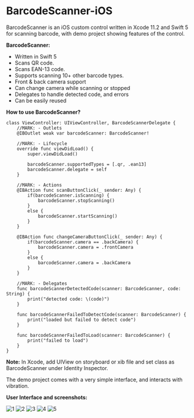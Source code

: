 
# BarcodeScanner-iOS
BarcodeScanner is an iOS custom control written in Xcode 11.2 and Swift 5 for scanning barcode, with demo project showing features of the control.

**BarcodeScanner:**
* Written in Swift 5
* Scans QR code.
* Scans EAN-13 code.
* Supports scanning 10+ other barcode types.
* Front & back camera support
* Can change camera while scanning or stopped
* Delegates to handle detected code, and errors
* Can be easily reused

**How to use BarcodeScanner?**

    class ViewController: UIViewController, BarcodeScannerDelegate {
        //MARK: - Outlets
        @IBOutlet weak var barcodeScanner: BarcodeScanner!
        
        //MARK: - Lifecycle
        override func viewDidLoad() {
            super.viewDidLoad()
            
            barcodeScanner.supportedTypes = [.qr, .ean13]
            barcodeScanner.delegate = self
        }
        
        //MARK: - Actions
        @IBAction func scanButtonClick(_ sender: Any) {
            if(barcodeScanner.isScanning) {
                barcodeScanner.stopScanning()
            }
            else {
                barcodeScanner.startScanning()
            }
        }
        
        @IBAction func changeCameraButtonClick(_ sender: Any) {
            if(barcodeScanner.camera == .backCamera) {
                barcodeScanner.camera = .frontCamera
            }
            else {
                barcodeScanner.camera = .backCamera
            }
        }
        
        //MARK: - Delegates
        func barcodeScannerDetectedCode(scanner: BarcodeScanner, code: String) {
            print("detected code: \(code)")
        }
        
        func barcodeScannerFailedToDetectCode(scanner: BarcodeScanner) {
            print("loaded but failed to detect code")
        }
        
        func barcodeScannerFailedToLoad(scanner: BarcodeScanner) {
            print("failed to load")
        }
    }

**Note:** In Xcode, add UIView on storyboard or xib file and set class as BarcodeScanner under Identity Inspector.


The demo project comes with a very simple interface, and interacts with vibration.

**User Interface and screenshots:**

![1](https://github.com/ahmedabdelkarim/BarcodeScanner-iOS/blob/master/Screenshots/1.jpg)    ![2](https://github.com/ahmedabdelkarim/BarcodeScanner-iOS/blob/master/Screenshots/2.jpg)    ![3](https://github.com/ahmedabdelkarim/BarcodeScanner-iOS/blob/master/Screenshots/3.jpg)    ![4](https://github.com/ahmedabdelkarim/BarcodeScanner-iOS/blob/master/Screenshots/4.jpg)    ![5](https://github.com/ahmedabdelkarim/BarcodeScanner-iOS/blob/master/Screenshots/5.jpg)

